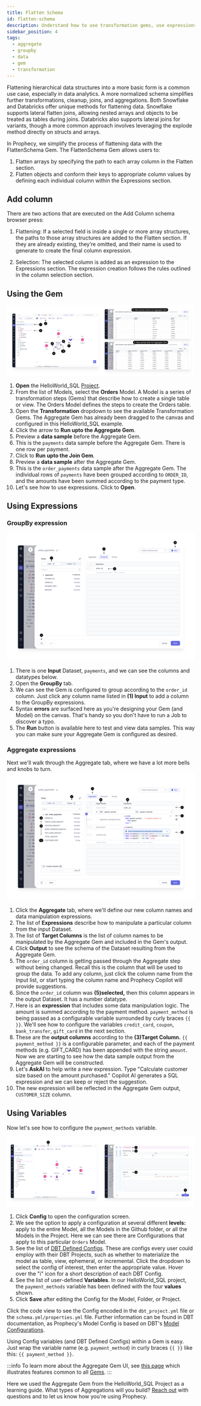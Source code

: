 ```yaml
---
title: Flatten Schema
id: flatten-schema
description: Understand how to use transformation gems, use expressions, and use variables
sidebar_position: 4
tags:
  - aggregate
  - groupby
  - data
  - gem
  - transformation
---
```


Flattening hierarchical data structures into a more basic form is a common use case, especially in data analytics. A more normalized schema simplifies further transformations, cleanup, joins, and aggregations. Both Snowflake and Databricks offer unique methods for flattening data. Snowflake supports lateral flatten joins, allowing nested arrays and objects to be treated as tables during joins. Databricks also supports lateral joins for variants, though a more common approach involves leveraging the explode method directly on structs and arrays.

In Prophecy, we simplify the process of flattening data with the FlattenSchema Gem. The FlattenSchema Gem allows users to:

1. Flatten arrays by specifying the path to each array column in the Flatten section.
2. Flatten objects and conform their keys to appropriate column values by defining each individual column within the Expressions section.

## Add column

There are two actions that are executed on the Add Column schema browser press:

1. Flattening: If a selected field is inside a single or more array structures, the paths to those array structures are added to the Flatten section. If they are already existing, they’re omitted, and their name is used to generate to create the final column expression.

2. Selection: The selected column is added as an expression to the Expressions section. The expression creation follows the rules outlined in the column selection section.

## Using the Gem

![1](../img/Snow4.6.1_Aggregate.png)

1. **Open** the HelloWorld_SQL [Project](https://app.prophecy.io/metadata).
2. From the list of Models, select the **Orders** Model. A Model is a series of transformation steps (Gems) that describe how to create a single table or view. The Orders Model defines the steps to create the Orders table.
3. Open the **Transformation** dropdown to see the available Transformation Gems. The Aggregate Gem has already been dragged to the canvas and configured in this HelloWorld_SQL example.
4. Click the arrow to **Run upto the Aggregate Gem**.
5. Preview a **data sample** before the Aggregate Gem.
6. This is the `payments` data sample before the Aggregate Gem. There is one row per payment.
7. Click to **Run upto the Join Gem**.
8. Preview a **data sample** after the Aggregate Gem.
9. This is the `order_payments` data sample after the Aggregate Gem. The individual rows of `payments` have been grouped according to `ORDER_ID`, and the amounts have been summed according to the payment type.
10. Let's see how to use expressions. Click to **Open**.

## Using Expressions

### GroupBy expression

![2](../img/Snow4.6.2_Aggregate.png)

1. There is one **Input** Dataset, `payments`, and we can see the columns and datatypes below.
2. Open the **GroupBy** tab.
3. We can see the Gem is configured to group according to the `order_id` column. Just click any column name listed in **(1) Input** to add a column to the GroupBy expressions.
4. Syntax **errors** are surfaced here as you're designing your Gem (and Model) on the canvas. That's handy so you don't have to run a Job to discover a typo.
5. The **Run** button is available here to test and view data samples. This way you can make sure your Aggregate Gem is configured as desired.

### Aggregate expressions

Next we'll walk through the Aggregate tab, where we have a lot more bells and knobs to turn.
![3](../img/Snow4.6.3_Aggregate.png)

1. Click the **Aggregate** tab, where we'll define our new column names and data manipulation expressions.
2. The list of **Expressions** describe how to manipulate a particular column from the input Dataset.
3. The list of **Target Columns** is the list of column names to be manipulated by the Aggregate Gem and included in the Gem's output.
4. Click **Output** to see the schema of the Dataset resulting from the Aggregate Gem.
5. The `order_id` column is getting passed through the Aggregate step without being changed. Recall this is the column that will be used to group the data. To add any column, just click the column name from the Input list, or start typing the column name and Prophecy Copilot will provide suggestions.
6. Since the `order_id` column was **(5)selected,** then this column appears in the output Dataset. It has a number datatype.
7. Here is an **expression** that includes some data manipulation logic. The amount is summed according to the payment method. `payment_method` is being passed as a configurable variable surrounded by curly braces `{{ }}`. We'll see how to configure the variables `credit_card`, `coupon`, `bank_transfer`, `gift_card` in the next section.
8. These are the **output columns** according to the **(3)Target Column.** `{{ payment_method }}` is a configurable parameter, and each of the payment methods (e.g. GIFT_CARD) has been appended with the string `amount`. Now we are starting to see how the data sample output from the Aggregate Gem will be constructed.
9. Let's **AskAI** to help write a new expression. Type "Calculate customer size based on the amount purchased." Copilot AI generates a SQL expression and we can keep or reject the suggestion.
10. The new expression will be reflected in the Aggregate Gem output, `CUSTOMER_SIZE` column.

## Using Variables

Now let's see how to configure the `payment_methods` variable.

![4](../img/Snow4.6.4_Aggregate.png)

1. Click **Config** to open the configuration screen.
2. We see the option to apply a configuration at several different **levels:** apply to the entire Model, all the Models in the Github folder, or all the Models in the Project. Here we can see there are Configurations that apply to this particular `Orders` Model.
3. See the list of [DBT Defined Configs](https://docs.getdbt.com/reference/configs-and-properties). These are configs every user could employ with their DBT Projects, such as whether to materialize the model as table, view, ephemeral, or incremental. Click the dropdown to select the config of interest, then enter the appropriate value. Hover over the "i" icon for a short description of each DBT Config.
4. See the list of user-defined **Variables**. In our HelloWorld_SQL project, the `payment_methods` variable has been defined with the four **values** shown.
5. Click **Save** after editing the Config for the Model, Folder, or Project.

Click the code view to see the Config encoded in the `dbt_project.yml` file or the `schema.yml/properties.yml` file. Further information can be found in DBT documentation, as Prophecy's Model Config is based on DBT's [Model Configurations](https://docs.getdbt.com/reference/model-configs).

Using Config variables (and DBT Defined Configs) within a Gem is easy. Just wrap the variable name (e.g. `payment_method`) in curly braces `{{ }}` like this: `{{ payment_method }}`.

:::info
To learn more about the Aggregate Gem UI, see [this page](/docs/concepts/project/gems.md) which illustrates features common to all [Gems](/SQL/gems/gems.md).
:::

Here we used the Aggregate Gem from the HelloWorld_SQL Project as a learning guide. What types of Aggregations will you build? [Reach out](/docs/getting-started/getting-help.md) with questions and to let us know how you're using Prophecy.
